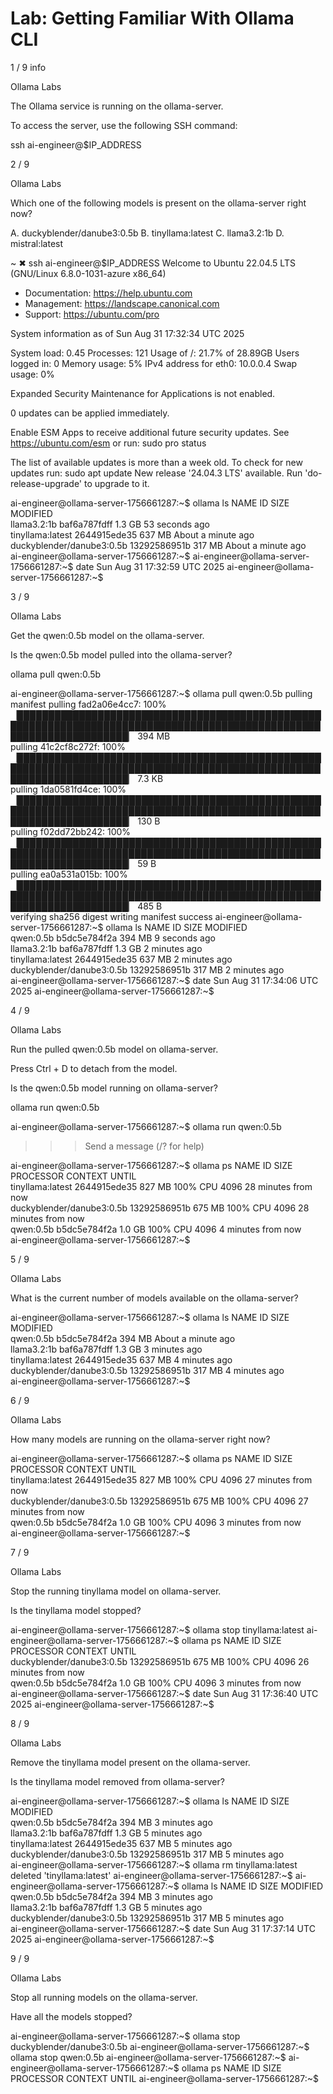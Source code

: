 
# Lab: Getting Familiar With Ollama CLI


1 / 9
info

Ollama Labs

The Ollama service is running on the ollama-server.

To access the server, use the following SSH command:

ssh ai-engineer@$IP_ADDRESS




2 / 9

Ollama Labs

Which one of the following models is present on the ollama-server right now?

A. duckyblender/danube3:0.5b
B. tinyllama:latest
C. llama3.2:1b
D. mistral:latest


~ ✖ ssh ai-engineer@$IP_ADDRESS
Welcome to Ubuntu 22.04.5 LTS (GNU/Linux 6.8.0-1031-azure x86_64)

 * Documentation:  https://help.ubuntu.com
 * Management:     https://landscape.canonical.com
 * Support:        https://ubuntu.com/pro

 System information as of Sun Aug 31 17:32:34 UTC 2025

  System load:  0.45               Processes:             121
  Usage of /:   21.7% of 28.89GB   Users logged in:       0
  Memory usage: 5%                 IPv4 address for eth0: 10.0.0.4
  Swap usage:   0%


Expanded Security Maintenance for Applications is not enabled.

0 updates can be applied immediately.

Enable ESM Apps to receive additional future security updates.
See https://ubuntu.com/esm or run: sudo pro status


The list of available updates is more than a week old.
To check for new updates run: sudo apt update
New release '24.04.3 LTS' available.
Run 'do-release-upgrade' to upgrade to it.


ai-engineer@ollama-server-1756661287:~$ ollama ls
NAME                         ID              SIZE      MODIFIED           
llama3.2:1b                  baf6a787fdff    1.3 GB    53 seconds ago        
tinyllama:latest             2644915ede35    637 MB    About a minute ago    
duckyblender/danube3:0.5b    13292586951b    317 MB    About a minute ago    
ai-engineer@ollama-server-1756661287:~$ 
ai-engineer@ollama-server-1756661287:~$ date
Sun Aug 31 17:32:59 UTC 2025
ai-engineer@ollama-server-1756661287:~$ 




3 / 9

Ollama Labs

Get the qwen:0.5b model on the ollama-server.

Is the qwen:0.5b model pulled into the ollama-server?


ollama pull qwen:0.5b

ai-engineer@ollama-server-1756661287:~$ ollama pull qwen:0.5b
pulling manifest 
pulling fad2a06e4cc7: 100% ▕██████████████████████████████████████████████████████████████████████████████████████████████████████████████████████▏ 394 MB                         
pulling 41c2cf8c272f: 100% ▕██████████████████████████████████████████████████████████████████████████████████████████████████████████████████████▏ 7.3 KB                         
pulling 1da0581fd4ce: 100% ▕██████████████████████████████████████████████████████████████████████████████████████████████████████████████████████▏  130 B                         
pulling f02dd72bb242: 100% ▕██████████████████████████████████████████████████████████████████████████████████████████████████████████████████████▏   59 B                         
pulling ea0a531a015b: 100% ▕██████████████████████████████████████████████████████████████████████████████████████████████████████████████████████▏  485 B                         
verifying sha256 digest 
writing manifest 
success 
ai-engineer@ollama-server-1756661287:~$ ollama ls
NAME                         ID              SIZE      MODIFIED      
qwen:0.5b                    b5dc5e784f2a    394 MB    9 seconds ago    
llama3.2:1b                  baf6a787fdff    1.3 GB    2 minutes ago    
tinyllama:latest             2644915ede35    637 MB    2 minutes ago    
duckyblender/danube3:0.5b    13292586951b    317 MB    2 minutes ago    
ai-engineer@ollama-server-1756661287:~$ date
Sun Aug 31 17:34:06 UTC 2025
ai-engineer@ollama-server-1756661287:~$ 




4 / 9

Ollama Labs

Run the pulled qwen:0.5b model on ollama-server.

Press Ctrl + D to detach from the model.

Is the qwen:0.5b model running on ollama-server?


ollama run qwen:0.5b


ai-engineer@ollama-server-1756661287:~$ ollama run qwen:0.5b
>>> Send a message (/? for help)

ai-engineer@ollama-server-1756661287:~$ ollama ps
NAME                         ID              SIZE      PROCESSOR    CONTEXT    UNTIL               
tinyllama:latest             2644915ede35    827 MB    100% CPU     4096       28 minutes from now    
duckyblender/danube3:0.5b    13292586951b    675 MB    100% CPU     4096       28 minutes from now    
qwen:0.5b                    b5dc5e784f2a    1.0 GB    100% CPU     4096       4 minutes from now     
ai-engineer@ollama-server-1756661287:~$ 





5 / 9

Ollama Labs

What is the current number of models available on the ollama-server?


ai-engineer@ollama-server-1756661287:~$ ollama ls
NAME                         ID              SIZE      MODIFIED           
qwen:0.5b                    b5dc5e784f2a    394 MB    About a minute ago    
llama3.2:1b                  baf6a787fdff    1.3 GB    3 minutes ago         
tinyllama:latest             2644915ede35    637 MB    4 minutes ago         
duckyblender/danube3:0.5b    13292586951b    317 MB    4 minutes ago         
ai-engineer@ollama-server-1756661287:~$ 




6 / 9

Ollama Labs

How many models are running on the ollama-server right now?



ai-engineer@ollama-server-1756661287:~$ ollama ps
NAME                         ID              SIZE      PROCESSOR    CONTEXT    UNTIL               
tinyllama:latest             2644915ede35    827 MB    100% CPU     4096       27 minutes from now    
duckyblender/danube3:0.5b    13292586951b    675 MB    100% CPU     4096       27 minutes from now    
qwen:0.5b                    b5dc5e784f2a    1.0 GB    100% CPU     4096       3 minutes from now     
ai-engineer@ollama-server-1756661287:~$ 




7 / 9

Ollama Labs

Stop the running tinyllama model on ollama-server.

Is the tinyllama model stopped?


ai-engineer@ollama-server-1756661287:~$ ollama stop tinyllama:latest
ai-engineer@ollama-server-1756661287:~$ ollama ps
NAME                         ID              SIZE      PROCESSOR    CONTEXT    UNTIL               
duckyblender/danube3:0.5b    13292586951b    675 MB    100% CPU     4096       26 minutes from now    
qwen:0.5b                    b5dc5e784f2a    1.0 GB    100% CPU     4096       3 minutes from now     
ai-engineer@ollama-server-1756661287:~$ date
Sun Aug 31 17:36:40 UTC 2025
ai-engineer@ollama-server-1756661287:~$ 





8 / 9

Ollama Labs

Remove the tinyllama model present on the ollama-server.

Is the tinyllama model removed from ollama-server?

ai-engineer@ollama-server-1756661287:~$ ollama ls
NAME                         ID              SIZE      MODIFIED      
qwen:0.5b                    b5dc5e784f2a    394 MB    3 minutes ago    
llama3.2:1b                  baf6a787fdff    1.3 GB    5 minutes ago    
tinyllama:latest             2644915ede35    637 MB    5 minutes ago    
duckyblender/danube3:0.5b    13292586951b    317 MB    5 minutes ago    
ai-engineer@ollama-server-1756661287:~$ ollama rm tinyllama:latest
deleted 'tinyllama:latest'
ai-engineer@ollama-server-1756661287:~$ 
ai-engineer@ollama-server-1756661287:~$ ollama ls
NAME                         ID              SIZE      MODIFIED      
qwen:0.5b                    b5dc5e784f2a    394 MB    3 minutes ago    
llama3.2:1b                  baf6a787fdff    1.3 GB    5 minutes ago    
duckyblender/danube3:0.5b    13292586951b    317 MB    5 minutes ago    
ai-engineer@ollama-server-1756661287:~$ date
Sun Aug 31 17:37:14 UTC 2025
ai-engineer@ollama-server-1756661287:~$ 



9 / 9

Ollama Labs

Stop all running models on the ollama-server.

Have all the models stopped?


ai-engineer@ollama-server-1756661287:~$ ollama stop duckyblender/danube3:0.5b
ai-engineer@ollama-server-1756661287:~$ ollama stop qwen:0.5b
ai-engineer@ollama-server-1756661287:~$ 
ai-engineer@ollama-server-1756661287:~$ ollama ps
NAME    ID    SIZE    PROCESSOR    CONTEXT    UNTIL 
ai-engineer@ollama-server-1756661287:~$ 